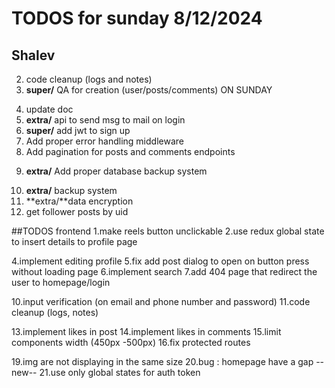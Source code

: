 # TODOS for sunday 8/12/2024

## Shalev

<!-- 1. add error handling -->

2. code cleanup (logs and notes)
   <!-- 3. add followers -->
      <!-- 4. add likes to comments -->
      <!-- 4. manage jwt data (better) -->
3. **super/** QA for creation (user/posts/comments) ON SUNDAY
<!-- 6. manage "morgan" better -->
4. update doc
   <!-- 7. remove unnecessary lib -->
   <!-- 8. fix login bug -->
5. **extra/** api to send msg to mail on login
   <!-- 11. **super/** make route for user by id -->
   <!-- 10. cleanup db -->
   <!-- 11. deploy NO -->
   <!-- 12. auth with domain -->
   <!-- 13. add better dummy data NO -->
   <!-- 14. remove mongodb errors -->
   <!-- 15. better encrypt jwt -->
6. **super/** add jwt to sign up
7. Add proper error handling middleware
8. Add pagination for posts and comments endpoints
<!-- 19. Implement proper MongoDB indexing NO -->
9. **extra/** Add proper database backup system
<!-- 21. add input validation (Reference: Backend/middleware/validator.js, lines 1-56) happens on frontend -->
10. **extra/** backup system
11. **extra/**data encryption
    <!-- 24. add get post by userid -->
    <!-- 25. add find user by username (img and name and id) -->
12. get follower posts by uid

##TODOS frontend
1.make reels button unclickable
2.use redux global state to insert details to profile page

<!-- 3.make component for viewing posts in a grid -->

4.implement editing profile
5.fix add post dialog to open on button press without loading page
6.implement search
7.add 404 page that redirect the user to homepage/login

<!-- 8.fix sign up to take email and phone number -->
<!-- 9.fix sign up so the user cant click next without filling the inputs -->

10.input verification (on email and phone number and password)
11.code cleanup (logs, notes)

<!-- 12.add throbber where ever needed -->

13.implement likes in post
14.implement likes in comments
15.limit components width (450px -500px)
16.fix protected routes

<!-- 17.fix global state on refresh -->
<!-- 18.bug : making comment send wrong id in the authorId -->

19.img are not displaying in the same size
20.bug : homepage have a gap
--new--
21.use only global states for auth token

<!-- 22.handle refreshes to get token from session storage (the only time session storage is allowed) -->
<!-- 23.handle unauthorize 401 (to logout) immediately (before the refresh) -->
<!-- 24.fix comments not updating -->
<!-- 25.fix bgc -->
